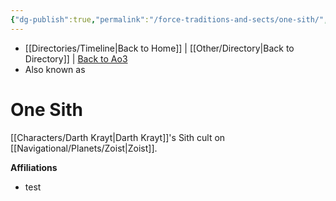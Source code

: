 ```yaml
---
{"dg-publish":true,"permalink":"/force-traditions-and-sects/one-sith/","tags":["faction"]}
---
```


- [[Directories/Timeline\|Back to Home]] | [[Other/Directory\|Back to Directory]] | [Back to Ao3](https://archiveofourown.org/works/19334440/chapters/45992584)
- Also known as

# One Sith
[[Characters/Darth Krayt\|Darth Krayt]]'s Sith cult on [[Navigational/Planets/Zoist\|Zoist]].

**Affiliations** 
- test

